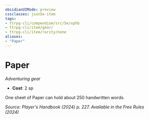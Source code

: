 ```yaml
---
obsidianUIMode: preview
cssclasses: json5e-item
tags:
- ttrpg-cli/compendium/src/5e/xphb
- ttrpg-cli/item/gear/
- ttrpg-cli/item/rarity/none
aliases: 
- "Paper"
---
```

# Paper
*Adventuring gear*  

- **Cost**: 2 sp

One sheet of Paper can hold about 250 handwritten words.

*Source: Player's Handbook (2024) p. 227. Available in the Free Rules (2024)*